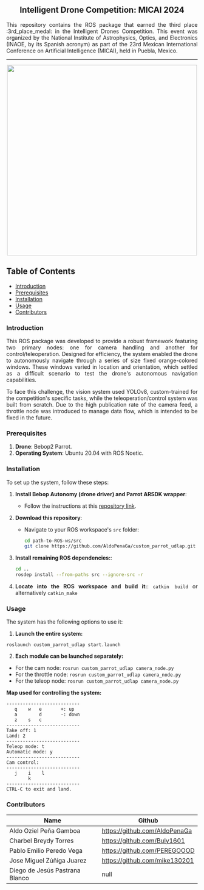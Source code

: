 <h2 align="center">Intelligent Drone Competition: MICAI 2024</h2>

<p align="justify">
  This repository contains the ROS package that earned the third place :3rd_place_medal: in the Intelligent Drones Competition. This event was organized by the National Institute of Astrophysics, Optics, and Electronics (INAOE, by its Spanish acronym) as part of the 23rd Mexican International Conference on Artificial Intelligence (MICAI), held in Puebla, Mexico.
</p>

---
<p align="center">
  <img src="https://github.com/AldoPenaGa/custom_parrot_udlap/blob/main/pictures/Gif_.gif" width="500" height="auto">
</p>

## Table of Contents
- [Introduction](#introduction)
- [Prerequisites](#prerequisites)
- [Installation](#installation)
- [Usage](#usage)
- [Contributors](#contributors)

<div align="justify">

### Introduction
This ROS package was developed to provide a robust framework featuring two primary nodes: one for camera handling and another for control/teleoperation. Designed for efficiency, the system enabled the drone to autonomously navigate through a series of size fixed orange-colored windows. These windows varied in location and orientation, which settled as a difficult scenario to test the drone's autonomous navigation capabilities.

To face this challenge, the vision system used YOLOv8, custom-trained for the competition's specific tasks, while the teleoperation/control system was built from scratch. Due to the high publication rate of the camera feed, a throttle node was introduced to manage data flow, which is intended to be fixed in the future.

### Prerequisites
1. **Drone**: Bebop2 Parrot.
2. **Operating System**: Ubuntu 20.04 with ROS Noetic.

### Installation

To set up the system, follow these steps:

1. **Install Bebop Autonomy (drone driver) and Parrot ARSDK wrapper**:
   - Follow the instructions at this [repository link](https://github.com/antonellabarisic/parrot_arsdk/tree/noetic_dev).

2. **Download this repository**:
   - Navigate to your ROS workspace's `src` folder:
     ```bash
     cd path-to-ROS-ws/src
     git clone https://github.com/AldoPenaGa/custom_parrot_udlap.git
     ```
3. **Install remaining ROS dependencies:**:
     ```bash
     cd ..
     rosdep install --from-paths src --ignore-src -r
     ```
4. **Locate into the ROS workspace and build it:**:
`catkin build` or alternatively `catkin_make`

### Usage
The system has the following options to use it:

1. **Launch the entire system:**

`roslaunch custom_parrot_udlap start.launch`

2. **Each module can be launched separately:**

- For the cam node: `rosrun custom_parrot_udlap camera_node.py`
- For the throttle node: `rosrun custom_parrot_udlap camera_node.py`
- For the teleop node: `rosrun custom_parrot_udlap camera_node.py`

**Map used for controlling the system:**

```
---------------------------
   q    w   e       +: up
   a        d       -: down
   z    s   c
---------------------------
Take off: 1
Land: 2
---------------------------
Teleop mode: t
Automatic mode: y
---------------------------
Cam control:
---------------------------
   j    i    l       
        k    
---------------------------
CTRL-C to exit and land.
```


### Contributors

| Name                          | Github                               |
|-------------------------------|--------------------------------------|
| Aldo Oziel Peña Gamboa        | https://github.com/AldoPenaGa        |
| Charbel Breydy Torres         | https://github.com/Buly1601          |
| Pablo Emilio Peredo Vega      | https://github.com/PEREGOOOD         |
| Jose Miguel Zúñiga Juarez     | https://github.com/mike130201        |
| Diego de Jesús Pastrana Blanco| null                                 |

